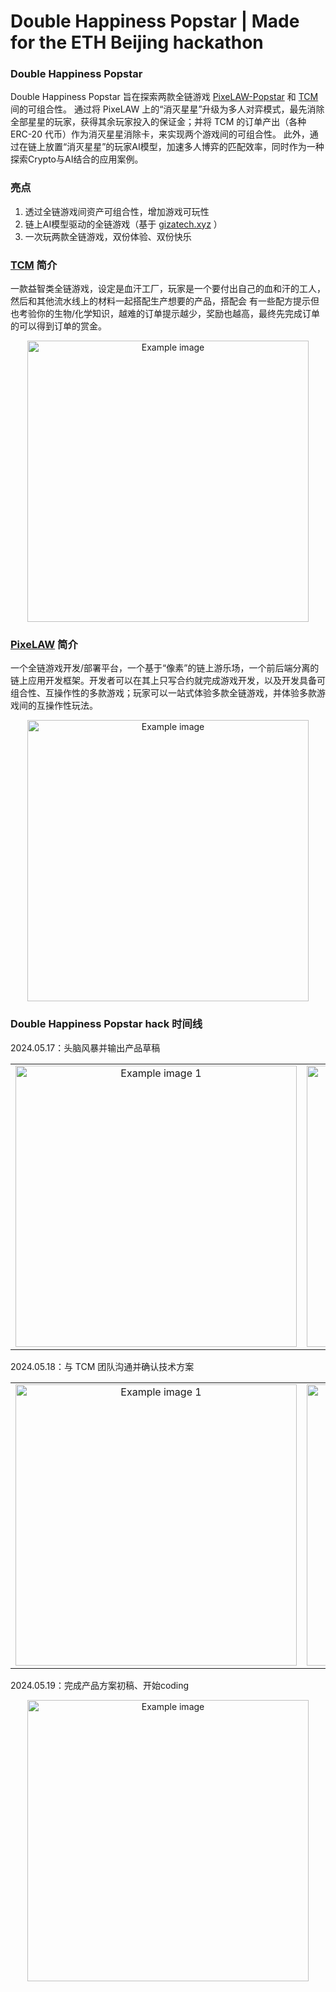 # Double Happiness Popstar | Made for the ETH Beijing hackathon

### Double Happiness Popstar
Double Happiness Popstar 旨在探索两款全链游戏 [PixeLAW-Popstar](https://mud.pixelaw.xyz/) 和 [TCM](https://thiscursedmachine.fun/) 间的可组合性。
通过将 PixeLAW 上的“消灭星星”升级为多人对弈模式，最先消除全部星星的玩家，获得其余玩家投入的保证金；并将 TCM 的订单产出（各种 ERC-20 代币）作为消灭星星消除卡，来实现两个游戏间的可组合性。
此外，通过在链上放置“消灭星星”的玩家AI模型，加速多人博弈的匹配效率，同时作为一种探索Crypto与AI结合的应用案例。

### 亮点
1. 透过全链游戏间资产可组合性，增加游戏可玩性
2. 链上AI模型驱动的全链游戏（基于 [gizatech.xyz](https://www.gizatech.xyz/) ）
3. 一次玩两款全链游戏，双份体验、双份快乐

### [TCM](https://thiscursedmachine.fun/) 简介
一款益智类全链游戏，设定是血汗工厂，玩家是一个要付出自己的血和汗的工人，然后和其他流水线上的材料一起搭配生产想要的产品，搭配会
有一些配方提示但也考验你的生物/化学知识，越难的订单提示越少，奖励也越高，最终先完成订单的可以得到订单的赏金。
<p align="center">
  <img src="https://github.com/k1ic/double_happiness_popstar/assets/5465932/8c65a708-58df-4ad5-a3ad-a0aba2de3712" alt="Example image" height="450">
</p>

### [PixeLAW](https://mud.pixelaw.xyz/) 简介
一个全链游戏开发/部署平台，一个基于“像素”的链上游乐场，一个前后端分离的链上应用开发框架。开发者可以在其上只写合约就完成游戏开发，以及开发具备可组合性、互操作性的多款游戏；玩家可以一站式体验多款全链游戏，并体验多款游戏间的互操作性玩法。
<p align="center">
  <img src="https://github.com/k1ic/double_happiness_popstar/assets/5465932/3e4e8d98-7935-4c82-a4ec-065395b57a04" alt="Example image" height="450">
</p>

### Double Happiness Popstar hack 时间线
2024.05.17：头脑风暴并输出产品草稿
<table>
  <tr>
    <td align="center">
      <img src="https://github.com/k1ic/tcm-popstar/assets/5465932/c086746e-8a44-499a-bb46-2fabfbea420f" alt="Example image 1" height="450">
    </td>
    <td align="center">
      <img src="https://github.com/k1ic/tcm-popstar/assets/5465932/66a55e90-bd75-4d73-894d-9ba7daa2b319" alt="Example image 2" height="450">
    </td>
  </tr>
</table>

2024.05.18：与 TCM 团队沟通并确认技术方案
<table>
  <tr>
    <td align="center">
      <img src="https://github.com/k1ic/tcm-popstar/assets/5465932/2dae7562-2f2e-4783-b2f9-81dad0f89558" alt="Example image 1" height="450">
    </td>
    <td align="center">
      <img src="https://github.com/k1ic/tcm-popstar/assets/5465932/e5f9b97e-44c0-47b2-8ecf-482183085a99" alt="Example image 2" height="450">
    </td>
    <td align="center">
      <img src="https://github.com/k1ic/tcm-popstar/assets/5465932/7aba0e8d-b6c3-4a01-802c-c80a3607ebbd" alt="Example image 2" height="450">
    </td>
  </tr>
</table>

2024.05.19：完成产品方案初稿、开始coding
<p align="center">
  <img src="https://github.com/k1ic/tcm-popstar/assets/5465932/67cc1ddd-4179-4cd8-b1ef-deb8e399c234" alt="Example image" height="450">
</p>
